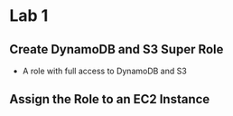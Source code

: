 # Lab 1

## Create DynamoDB and S3 Super Role
  * A role with full access to DynamoDB and S3

## Assign the Role to an EC2 Instance



